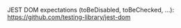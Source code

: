 JEST DOM expectations (toBeDisabled, toBeChecked, ...):
https://github.com/testing-library/jest-dom
